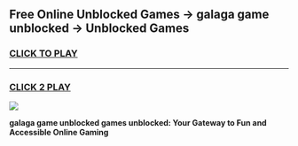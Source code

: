 
## Free Online Unblocked Games → galaga game unblocked → Unblocked Games
<h3>
<a href="https://premium.freeplayer.one?title=galaga_game_unblocked&ref=21F">CLICK TO PLAY</a></h3>
<hr>

<h3>
<a href="https://premium.freeplayer.one?title=galaga_game_unblocked&ref=21F">CLICK 2 PLAY</a>
  
</h3>

<a href="https://premium.freeplayer.one?title=galaga_game_unblocked&ref=21F/"><img src="https://clearcache.store/games.png"></a>


**galaga game unblocked games unblocked: Your Gateway to Fun and Accessible Online Gaming**

